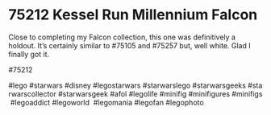 # 75212 Kessel Run Millennium Falcon

Close to completing my Falcon collection, this one was definitively a holdout. It’s certainly similar to #75105 and #75257 but, well white. Glad I finally got it. 

#75212 
  
  
#lego #starwars #disney #legostarwars #starwarslego #starwarsgeeks #starwarscollector #starwarsgeek #afol #legolife #minifig #minifigures #minifigs #legoaddict #legoworld  #legomania #legofan #legophoto 

